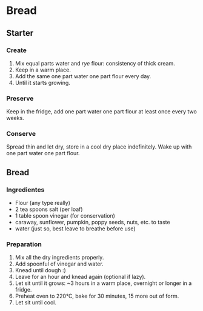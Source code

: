 # Bread

## Starter

### Create

1. Mix equal parts water and *rye* flour: consistency of thick cream.
2. Keep in a warm place.
3. Add the same one part water one part flour every day.
4. Until it starts growing.

### Preserve

Keep in the fridge, add one part water one part flour at least once every two weeks.

### Conserve

Spread thin and let dry, store in a cool dry place indefinitely. Wake up with one part water one part flour.


## Bread

### Ingredientes

* Flour (any type really)
* 2 tea spoons salt (per loaf)
* 1 table spoon vinegar (for conservation)
* caraway, sunflower, pumpkin, poppy seeds, nuts, etc. to taste
* water (just so, best leave to breathe before use)

### Preparation

1. Mix all the dry ingredients properly.
2. Add spoonful of vinegar and water.
3. Knead until dough :)
4. Leave for an hour and knead again (optional if lazy).
5. Let sit until it grows: ~3 hours in a warm place, overnight or longer in a fridge.
6. Preheat oven to 220°C, bake for 30 minutes, 15 more out of form.
7. Let sit until cool.
